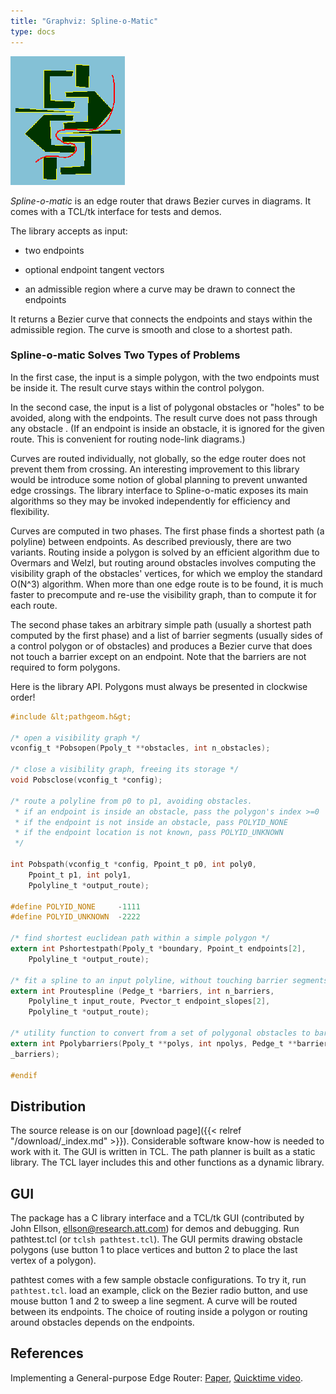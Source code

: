 ```yaml
---
title: "Graphviz: Spline-o-Matic"
type: docs
---
```

<IMG SRC="/Misc/spline-o-matic/splino.gif" WIDTH="183" HEIGHT="206">
    
_Spline-o-matic_ is an edge router that
draws Bezier curves in diagrams. It comes with a
TCL/tk interface for tests and demos.

The library accepts as input:
*   two endpoints

*   optional endpoint tangent vectors
*   an admissible region where a curve may be drawn to connect the endpoints

It returns a Bezier curve that connects the endpoints 
and stays within the admissible region.  The curve is
smooth and close to a shortest path.  

### Spline-o-matic Solves Two Types of Problems

In the first case, the input is a simple polygon,
with the two endpoints must be inside it.
The result curve stays within the control polygon.

In the second case, the input is a list of polygonal
obstacles or "holes" to be avoided, along with the
endpoints.  The result curve does not pass through
any obstacle .  (If an endpoint is inside an obstacle,
it is ignored for the given route.  This is convenient
for routing node-link diagrams.)

Curves are routed individually, not globally, so the
edge router does not prevent them from crossing.
An interesting improvement to this library would be
introduce some notion of global planning to prevent
unwanted edge crossings.
The library interface to Spline-o-matic exposes its
main algorithms so they may be invoked independently
for efficiency and flexibility.

Curves are computed in two phases.  The first phase finds
a shortest path (a polyline) between endpoints.  As described
previously, there are two variants. Routing inside a polygon is
solved by an efficient algorithm due to Overmars and Welzl,
but routing around obstacles involves computing the visibility
graph of the obstacles' vertices, for which we employ the
standard O(N^3) algorithm.  When more than one edge route is to
be found, it is much faster to precompute and re-use the
visibility graph, than to compute it for each route.

The second phase takes an arbitrary simple path (usually a shortest
path computed by the first phase) and a list of barrier segments
(usually sides of a control polygon or of obstacles) and produces
a Bezier curve that does not touch a barrier except on an endpoint.
Note that the barriers are not required to form polygons.

Here is the library API.  Polygons must always be presented
in clockwise order!

```c
#include &lt;pathgeom.h&gt;

/* open a visibility graph */
vconfig_t *Pobsopen(Ppoly_t **obstacles, int n_obstacles);

/* close a visibility graph, freeing its storage */
void Pobsclose(vconfig_t *config);

/* route a polyline from p0 to p1, avoiding obstacles.
 * if an endpoint is inside an obstacle, pass the polygon's index >=0
 * if the endpoint is not inside an obstacle, pass POLYID_NONE
 * if the endpoint location is not known, pass POLYID_UNKNOWN
 */

int Pobspath(vconfig_t *config, Ppoint_t p0, int poly0,
	Ppoint_t p1, int poly1, 
	Ppolyline_t *output_route);

#define POLYID_NONE		-1111
#define POLYID_UNKNOWN	-2222

/* find shortest euclidean path within a simple polygon */
extern int Pshortestpath(Ppoly_t *boundary, Ppoint_t endpoints[2],
    Ppolyline_t *output_route);

/* fit a spline to an input polyline, without touching barrier segments */
extern int Proutespline (Pedge_t *barriers, int n_barriers,
    Ppolyline_t input_route, Pvector_t endpoint_slopes[2],
    Ppolyline_t *output_route);

/* utility function to convert from a set of polygonal obstacles to barriers */
extern int Ppolybarriers(Ppoly_t **polys, int npolys, Pedge_t **barriers, int *n
_barriers);

#endif
```

## Distribution

The source release is on our [download page]({{< relref "/download/_index.md" >}}).
Considerable software know-how is needed to work with it.
The GUI is written in TCL.  The path planner is built as a static library. 
The TCL layer includes this and other functions as a dynamic library.

## GUI
The package has a C library interface and a TCL/tk GUI (contributed
by John Ellson, ellson@research.att.com) for demos and debugging.
Run pathtest.tcl (or `tclsh pathtest.tcl`).  The GUI permits drawing
obstacle polygons (use button 1 to place vertices and button 2 to
place the last vertex of a polygon).

pathtest comes with a few
sample obstacle configurations.
To try it, run `pathtest.tcl`.
load an example, click on the Bezier radio button,
and use mouse button 1 and 2 to sweep a line segment.
A curve will be routed between its endpoints.
The choice of routing inside a polygon or routing around
obstacles depends on the endpoints.

## References

Implementing a General-purpose Edge Router:
[Paper](http://www.research.att.com/areas/visualization/papers_videos/abstracts/1998dgkn.html),
[Quicktime
video](http://www.research.att.com/areas/visualization/papers_videos/videos/pathrouter.mpg).
